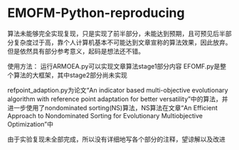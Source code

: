 # EMOFM-Python-reproducing

算法未能够完全实现复现，只是实现了前半部分，未能达到预期，且可预见后半部分复杂度过于高，靠个人计算机基本不可能达到文章宣称的算法效果，因此放弃。
但是依然具有部分参考意义，起码是想法还不错。


使用方法：
运行ARMOEA.py可以实现文章算法stage1部分内容
EFOMF.py是整个算法的大框架，其中stage2部分尚未实现

refpoint_adaption.py为论文“An indicator based multi-objective evolutionary algorithm with reference point adaptation for better versatility”中的算法，并进一步使用了nondominated sorting(NS)算法，NS算法在文章“An Efficient Approach to Nondominated Sorting for Evolutionary Multiobjective Optimization”中


由于实验复现未全部完成，所以没有详细地写各个部分的注释，望谅解以及改进
